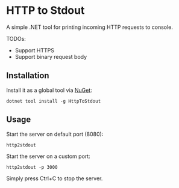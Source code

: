 # HTTP to Stdout

A simple .NET tool for printing incoming HTTP requests to console.

TODOs:

- Support HTTPS
- Support binary request body

## Installation

Install it as a global tool via [NuGet](https://www.nuget.org/packages/HttpToStdout):

    dotnet tool install -g HttpToStdout

## Usage

Start the server on default port (8080):

    http2stdout

Start the server on a custom port:

    http2stdout -p 3000

Simply press Ctrl+C to stop the server.